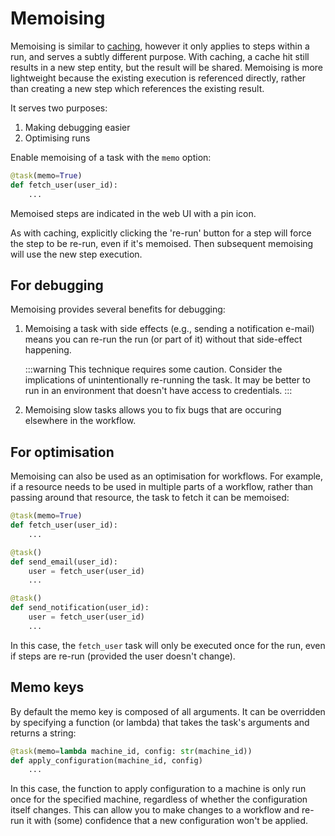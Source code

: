 # Memoising

Memoising is similar to [caching](/caching), however it only applies to steps within a run, and serves a subtly different purpose. With caching, a cache hit still results in a new step entity, but the result will be shared. Memoising is more lightweight because the existing execution is referenced directly, rather than creating a new step which references the existing result.

It serves two purposes:

1. Making debugging easier
2. Optimising runs

Enable memoising of a task with the `memo` option:

```python
@task(memo=True)
def fetch_user(user_id):
    ...
```

Memoised steps are indicated in the web UI with a pin icon.

As with caching, explicitly clicking the 're-run' button for a step will force the step to be re-run, even if it's memoised. Then subsequent memoising will use the new step execution.

## For debugging

Memoising provides several benefits for debugging:

1. Memoising a task with side effects (e.g., sending a notification e-mail) means you can re-run the run (or part of it) without that side-effect happening.

    :::warning
    This technique requires some caution. Consider the implications of unintentionally re-running the task. It may be better to run in an environment that doesn't have access to credentials.
    :::

2. Memoising slow tasks allows you to fix bugs that are occuring elsewhere in the workflow.

## For optimisation

Memoising can also be used as an optimisation for workflows. For example, if a resource needs to be used in multiple parts of a workflow, rather than passing around that resource, the task to fetch it can be memoised:

```python
@task(memo=True)
def fetch_user(user_id):
    ...

@task()
def send_email(user_id):
    user = fetch_user(user_id)
    ...

@task()
def send_notification(user_id):
    user = fetch_user(user_id)
    ...
```

In this case, the `fetch_user` task will only be executed once for the run, even if steps are re-run (provided the user doesn't change).

## Memo keys

By default the memo key is composed of all arguments. It can be overridden by specifying a function (or lambda) that takes the task's arguments and returns a string:

```python
@task(memo=lambda machine_id, config: str(machine_id))
def apply_configuration(machine_id, config)
    ...
```

In this case, the function to apply configuration to a machine is only run once for the specified machine, regardless of whether the configuration itself changes. This can allow you to make changes to a workflow and re-run it with (some) confidence that a new configuration won't be applied.

